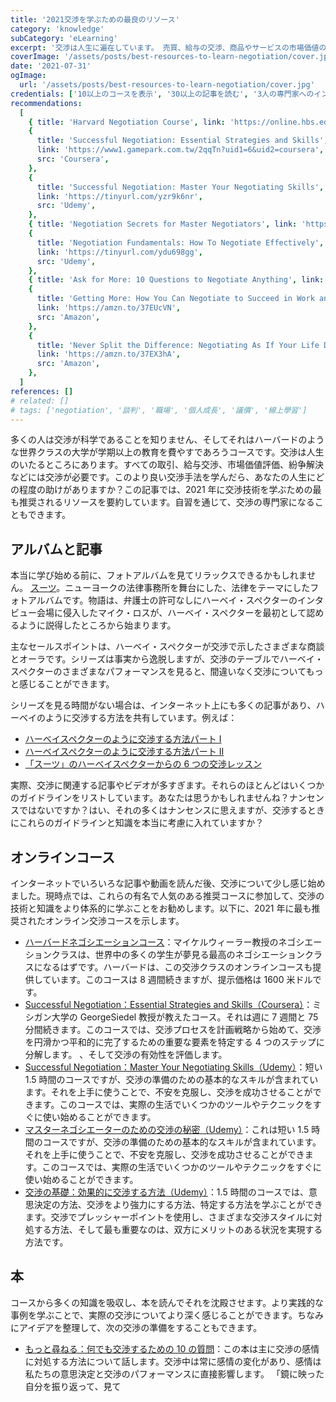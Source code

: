 ```yaml
---
title: '2021交渉を学ぶための最良のリソース'
category: 'knowledge'
subCategory: 'eLearning'
excerpt: '交渉は人生に遍在しています。 売買、給与の交渉、商品やサービスの市場価値の評価、紛争の解決などには交渉が必要です。このより良い交渉方法を学んだら、人生をどれだけ飛躍できるでしょうか。 この記事では、2021年に交渉技術を学ぶための最も推奨されるリソースを要約しています。自習を通じて、交渉の専門家になることもできます。'
coverImage: '/assets/posts/best-resources-to-learn-negotiation/cover.jpg'
date: '2021-07-31'
ogImage:
  url: '/assets/posts/best-resources-to-learn-negotiation/cover.jpg'
credentials: ['10以上のコースを表示', '30以上の記事を読む', '3人の専門家へのインタビュー', '5冊の本を読む']
recommendations:
  [
    { title: 'Harvard Negotiation Course', link: 'https://online.hbs.edu/courses/negotiation/', src: 'Harvard' },
    {
      title: 'Successful Negotiation: Essential Strategies and Skills',
      link: 'https://www1.gamepark.com.tw/2qqTn?uid1=6&uid2=coursera',
      src: 'Coursera',
    },
    {
      title: 'Successful Negotiation: Master Your Negotiating Skills',
      link: 'https://tinyurl.com/yzr9k6nr',
      src: 'Udemy',
    },
    { title: 'Negotiation Secrets for Master Negotiators', link: 'https://tinyurl.com/ygl3k6q6', src: 'Udemy' },
    {
      title: 'Negotiation Fundamentals: How To Negotiate Effectively',
      link: 'https://tinyurl.com/ydu698gg',
      src: 'Udemy',
    },
    { title: 'Ask for More: 10 Questions to Negotiate Anything', link: 'https://amzn.to/3g0SsLc', src: 'Amazon' },
    {
      title: 'Getting More: How You Can Negotiate to Succeed in Work and Life',
      link: 'https://amzn.to/37EUcVN',
      src: 'Amazon',
    },
    {
      title: 'Never Split the Difference: Negotiating As If Your Life Depended On It',
      link: 'https://amzn.to/37EX3hA',
      src: 'Amazon',
    },
  ]
references: []
# related: []
# tags: ['negotiation', '談判', '職場', '個人成長', '議價', '線上學習']
---
```


多くの人は交渉が科学であることを知りません、そしてそれはハーバードのような世界クラスの大学が学期以上の教育を費やすであろうコースです。交渉は人生のいたるところにあります。すべての取引、給与交渉、市場価値評価、紛争解決などには交渉が必要です。このより良い交渉手法を学んだら、あなたの人生にどの程度の助けがありますか？この記事では、2021 年に交渉技術を学ぶための最も推奨されるリソースを要約しています。自習を通じて、交渉の専門家になることもできます。

## アルバムと記事

本当に学び始める前に、フォトアルバムを見てリラックスできるかもしれません。 [スーツ](https://www.imdb.com/title/tt1632701/)。ニューヨークの法律事務所を舞台にした、法律をテーマにしたフォトアルバムです。物語は、弁護士の許可なしにハーベイ・スペクターのインタビュー会場に侵入したマイク・ロスが、ハーベイ・スペクターを最初として認めるように説得したところから始まります。

主なセールスポイントは、ハーベイ・スペクターが交渉で示したさまざまな商談とオーラです。シリーズは事実から逸脱しますが、交渉のテーブルでハーベイ・スペクターのさまざまなパフォーマンスを見ると、間違いなく交渉についてもっと感じることができます。

シリーズを見る時間がない場合は、インターネット上にも多くの記事があり、ハーベイのように交渉する方法を共有しています。例えば：

- [ハーベイスペクターのように交渉する方法パート I](https://www.linkedin.com/pulse/20140814142934-347559225-how-to-negotiate-like-harvey-specter/)
- [ハーベイスペクターのように交渉する方法パート II](https://www.linkedin.com/pulse/20141204130253-347559225-how-to-negotiate-like-harvey-specter-part-ii/)
- [「スーツ」のハーベイスペクターからの 6 つの交渉レッスン](https://www.scotwork.com.au/negotiation-blog/2018/6-negotiation-lessons-from-harvey-spectre-of-suits/)

実際、交渉に関連する記事やビデオが多すぎます。それらのほとんどはいくつかのガイドラインをリストしています。あなたは思うかもしれませんね？ナンセンスではないですか？はい、それの多くはナンセンスに思えますが、交渉するときにこれらのガイドラインと知識を本当に考慮に入れていますか？

## オンラインコース

インターネットでいろいろな記事や動画を読んだ後、交渉について少し感じ始めました。現時点では、これらの有名で人気のある推奨コースに参加して、交渉の技術と知識をより体系的に学ぶことをお勧めします。以下に、2021 年に最も推奨されたオンライン交渉コースを示します。

- [ハーバードネゴシエーションコース](https://online.hbs.edu/courses/negotiation/)：マイケルウィーラー教授のネゴシエーションクラスは、世界中の多くの学生が夢見る最高のネゴシエーションクラスになるはずです。ハーバードは、この交渉クラスのオンラインコースも提供しています。このコースは 8 週間続きますが、提示価格は 1600 米ドルです。
- [Successful Negotiation：Essential Strategies and Skills（Coursera）](https://igamepark.biz/2qqTn?uid1=shareuhack)：ミシガン大学の GeorgeSiedel 教授が教えたコース。それは週に 7 週間と 75 分間続きます。このコースでは、交渉プロセスを計画戦略から始めて、交渉を円滑かつ平和的に完了するための重要な要素を特定する 4 つのステップに分解します。 、そして交渉の有効性を評価します。
- [Successful Negotiation：Master Your Negotiating Skills（Udemy）](https://tinyurl.com/yec4ydmx)：短い 1.5 時間のコースですが、交渉の準備のための基本的なスキルが含まれています。それを上手に使うことで、不安を克服し、交渉を成功させることができます。このコースでは、実際の生活でいくつかのツールやテクニックをすぐに使い始めることができます。
- [マスターネゴシエーターのための交渉の秘密（Udemy）](https://tinyurl.com/yeq5bpkt)：これは短い 1.5 時間のコースですが、交渉の準備のための基本的なスキルが含まれています。それを上手に使うことで、不安を克服し、交渉を成功させることができます。このコースでは、実際の生活でいくつかのツールやテクニックをすぐに使い始めることができます。
- [交渉の基礎：効果的に交渉する方法（Udemy）](https://tinyurl.com/ygvzgaat)：1.5 時間のコースでは、意思決定の方法、交渉をより強力にする方法、特定する方法を学ぶことができます。交渉でプレッシャーポイントを使用し、さまざまな交渉スタイルに対処する方法、そして最も重要なのは、双方にメリットのある状況を実現する方法です。

## 本

コースから多くの知識を吸収し、本を読んでそれを沈殿させます。より実践的な事例を学ぶことで、実際の交渉についてより深く感じることができます。ちなみにアイデアを整理して、次の交渉の準備をすることもできます。

- [もっと尋ねる：何でも交渉するための 10 の質問](https://amzn.to/3g0SsLc)：この本は主に交渉の感情に対処する方法について話します。交渉中は常に感情の変化があり、感情は私たちの意思決定と交渉のパフォーマンスに直接影響します。 「鏡に映った自分を振り返って、見て
